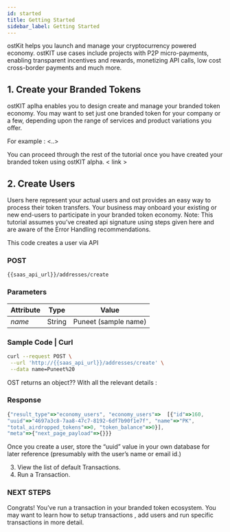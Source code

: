 ```yaml
---
id: started
title: Getting Started 
sidebar_label: Getting Started 
---
```


ostKit helps you launch and manage your cryptocurrency powered economy. ostKIT use cases include projects with P2P micro-payments, enabling transparent incentives and rewards, monetizing API calls, low cost cross-border payments and much more.

## 1. Create your Branded Tokens 
ostKIT aplha enables you to design create and manage your branded token economy.  You may want to set just one branded token for your company or a few, depending upon the range of services and product variations you offer. 

For example : <..>

You can proceed through the rest of the tutorial once you have created your branded token using ostKIT alpha. < link >

## 2. Create Users 

Users here represent your actual users and ost provides an easy way to process their token transfers. Your business may onboard your existing or new end-users to participate in your branded token economy.
Note: This tutorial assumes you’ve created api signature using steps given here and are aware of the Error Handling recommendations. 

This code creates a user via API 

### POST  
```url
{{saas_api_url}}/addresses/create
```
### Parameters 

| Attribute | Type   | Value  |
|-----------|--------|--------|
| _name_      | String | Puneet (sample name) |

### Sample Code | Curl 

```bash
curl --request POST \
 --url 'http://{{saas_api_url}}/addresses/create' \
 --data name=Puneet%20
```

OST returns an object?? With all the relevant details : 
### Response
```javascript
{"result_type"=>"economy_users", "economy_users"=>  [{"id"=>160,
"uuid"=>"4697a3c8-7aa8-47c7-8192-6df7b90f1e7f", "name"=>"PK",
"total_airdropped_tokens"=>0, "token_balance"=>0}],
"meta"=>{"next_page_payload"=>{}}}
```

Once you create a user, store the “uuid” value in your own database for later reference (presumably with the user’s name or email id.)

		
3. View the list of default Transactions.
4. Run a Transaction.

### NEXT STEPS
Congrats! You’ve run a transaction in your branded token ecosystem. You may want to learn how to setup transactions , add users and run specific transactions in more detail.
